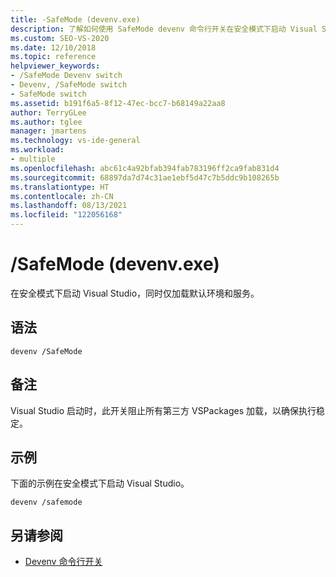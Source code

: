 ```yaml
---
title: -SafeMode (devenv.exe)
description: 了解如何使用 SafeMode devenv 命令行开关在安全模式下启动 Visual Studio，仅加载默认环境和服务。
ms.custom: SEO-VS-2020
ms.date: 12/10/2018
ms.topic: reference
helpviewer_keywords:
- /SafeMode Devenv switch
- Devenv, /SafeMode switch
- SafeMode switch
ms.assetid: b191f6a5-8f12-47ec-bcc7-b68149a22aa8
author: TerryGLee
ms.author: tglee
manager: jmartens
ms.technology: vs-ide-general
ms.workload:
- multiple
ms.openlocfilehash: abc61c4a92bfab394fab783196ff2ca9fab831d4
ms.sourcegitcommit: 68897da7d74c31ae1ebf5d47c7b5ddc9b108265b
ms.translationtype: HT
ms.contentlocale: zh-CN
ms.lasthandoff: 08/13/2021
ms.locfileid: "122056168"
---
```

# <a name="safemode-devenvexe"></a>/SafeMode (devenv.exe)

在安全模式下启动 Visual Studio，同时仅加载默认环境和服务。

## <a name="syntax"></a>语法

```shell
devenv /SafeMode
```

## <a name="remarks"></a>备注

Visual Studio 启动时，此开关阻止所有第三方 VSPackages 加载，以确保执行稳定。

## <a name="example"></a>示例

下面的示例在安全模式下启动 Visual Studio。

```shell
devenv /safemode
```

## <a name="see-also"></a>另请参阅

- [Devenv 命令行开关](../../ide/reference/devenv-command-line-switches.md)
